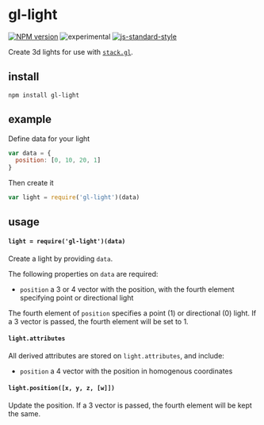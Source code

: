 # gl-light

[![NPM version][npm-image]][npm-url]
![experimental][experimental-image]
[![js-standard-style][standard-image]][standard-url]

Create 3d lights for use with [`stack.gl`](http://stack.gl). 

## install

```
npm install gl-light
```

## example

Define data for your light

```javascript
var data = {
  position: [0, 10, 20, 1]
}
```

Then create it

```javascript
var light = require('gl-light')(data)
```

## usage

#### `light = require('gl-light')(data)`

Create a light by providing `data`.

The following properties on `data` are required:
- `position` a 3 or 4 vector with the position, with the fourth element specifying point or directional light

The fourth element of `position` specifies a point (1) or directional (0) light. If a 3 vector is passed, the fourth element will be set to 1.

#### `light.attributes`

All derived attributes are stored on `light.attributes`, and include:
- `position` a 4 vector with the position in homogenous coordinates

#### `light.position([x, y, z, [w]])`

Update the position. If a 3 vector is passed, the fourth element will be kept the same.

[npm-image]: https://img.shields.io/badge/npm-v1.0.0-lightgray.svg?style=flat-square
[npm-url]: https://npmjs.org/package/gl-light
[standard-image]: https://img.shields.io/badge/code%20style-standard-lightgray.svg?style=flat-square
[standard-url]: https://github.com/feross/standard
[experimental-image]: https://img.shields.io/badge/stability-experimental-lightgray.svg?style=flat-square

